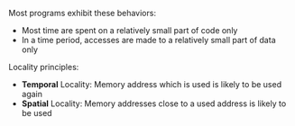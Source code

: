 Most programs exhibit these behaviors:
- Most time are spent on a relatively small part of code only
- In a time period, accesses are made to a relatively small part of data only

Locality principles:
- **Temporal** Locality: Memory address which is used is likely to be used again
- **Spatial** Locality: Memory addresses close to a used address is likely to be used